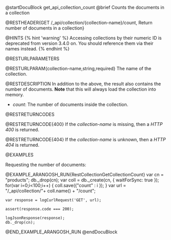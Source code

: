 
@startDocuBlock get_api_collection_count
@brief Counts the documents in a collection

@RESTHEADER{GET /_api/collection/{collection-name}/count, Return number of documents in a collection}

@HINTS
{% hint 'warning' %}
Accessing collections by their numeric ID is deprecated from version 3.4.0 on.
You should reference them via their names instead.
{% endhint %}

@RESTURLPARAMETERS

@RESTURLPARAM{collection-name,string,required}
The name of the collection.

@RESTDESCRIPTION
In addition to the above, the result also contains the number of documents.
**Note** that this will always load the collection into memory.

- *count*: The number of documents inside the collection.

@RESTRETURNCODES

@RESTRETURNCODE{400}
If the *collection-name* is missing, then a *HTTP 400* is
returned.

@RESTRETURNCODE{404}
If the *collection-name* is unknown, then a *HTTP 404*
is returned.

@EXAMPLES

Requesting the number of documents:

@EXAMPLE_ARANGOSH_RUN{RestCollectionGetCollectionCount}
    var cn = "products";
    db._drop(cn);
    var coll = db._create(cn, { waitForSync: true });
    for(var i=0;i<100;i++) {
       coll.save({"count" :  i });
    }
    var url = "/_api/collection/"+ coll.name() + "/count";

    var response = logCurlRequest('GET', url);

    assert(response.code === 200);

    logJsonResponse(response);
    db._drop(cn);
@END_EXAMPLE_ARANGOSH_RUN
@endDocuBlock

